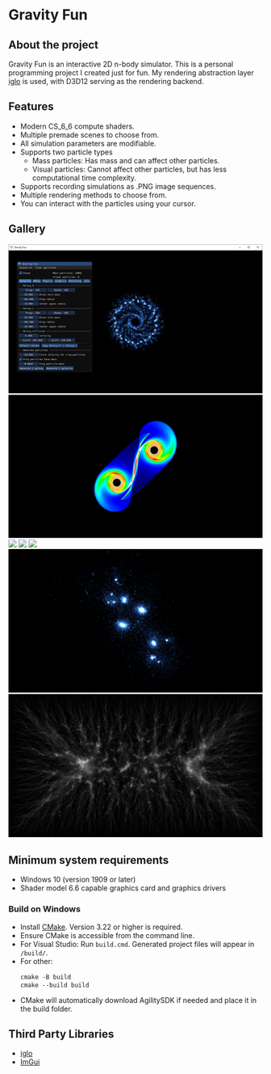 # Gravity Fun

## About the project

Gravity Fun is an interactive 2D n-body simulator.
This is a personal programming project I created just for fun.
My rendering abstraction layer [iglo](https://github.com/c-chiniquy/iglo) is used, with D3D12 serving as the rendering backend.

## Features

- Modern CS_6_6 compute shaders.
- Multiple premade scenes to choose from.
- All simulation parameters are modifiable.
- Supports two particle types
  - Mass particles: Has mass and can affect other particles.
  - Visual particles: Cannot affect other particles, but has less computational time complexity.
- Supports recording simulations as .PNG image sequences.
- Multiple rendering methods to choose from.
- You can interact with the particles using your cursor.

## Gallery

![](images/20k-galaxy.png)
![](images/50-million-particle-galaxy-collision.png)
![](images/black-hole-forms.gif)
![](images/circle-galaxies-collide.gif)
![](images/galaxies-collide.gif)
![](images/merging-clusters.png)
![](images/nbody-heatmap.png)

## Minimum system requirements

- Windows 10 (version 1909 or later)
- Shader model 6.6 capable graphics card and graphics drivers

### Build on Windows

- Install [CMake](https://cmake.org/download/). Version 3.22 or higher is required.
- Ensure CMake is accessible from the command line. 
- For Visual Studio: Run `build.cmd`. Generated project files will appear in `/build/`. 
- For other:
  ```
  cmake -B build
  cmake --build build
  ```
- CMake will automatically download AgilitySDK if needed and place it in the build folder.

## Third Party Libraries

- [iglo](https://github.com/c-chiniquy/iglo)
- [ImGui](https://github.com/ocornut/imgui)
